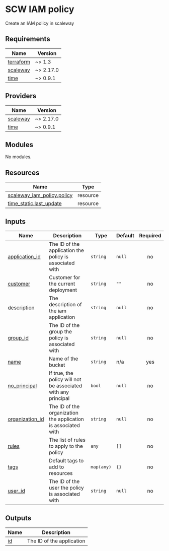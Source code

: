 # SCW IAM policy

Create an IAM policy in scaleway
<!-- BEGINNING OF PRE-COMMIT-TERRAFORM DOCS HOOK -->
## Requirements

| Name | Version |
|------|---------|
| <a name="requirement_terraform"></a> [terraform](#requirement\_terraform) | ~> 1.3 |
| <a name="requirement_scaleway"></a> [scaleway](#requirement\_scaleway) | ~> 2.17.0 |
| <a name="requirement_time"></a> [time](#requirement\_time) | ~> 0.9.1 |

## Providers

| Name | Version |
|------|---------|
| <a name="provider_scaleway"></a> [scaleway](#provider\_scaleway) | ~> 2.17.0 |
| <a name="provider_time"></a> [time](#provider\_time) | ~> 0.9.1 |

## Modules

No modules.

## Resources

| Name | Type |
|------|------|
| [scaleway_iam_policy.policy](https://registry.terraform.io/providers/scaleway/scaleway/latest/docs/resources/iam_policy) | resource |
| [time_static.last_update](https://registry.terraform.io/providers/hashicorp/time/latest/docs/resources/static) | resource |

## Inputs

| Name | Description | Type | Default | Required |
|------|-------------|------|---------|:--------:|
| <a name="input_application_id"></a> [application\_id](#input\_application\_id) | The ID of the application the policy is associated with | `string` | `null` | no |
| <a name="input_customer"></a> [customer](#input\_customer) | Customer for the current deployment | `string` | `""` | no |
| <a name="input_description"></a> [description](#input\_description) | The description of the iam application | `string` | `null` | no |
| <a name="input_group_id"></a> [group\_id](#input\_group\_id) | The ID of the group the policy is associated with | `string` | `null` | no |
| <a name="input_name"></a> [name](#input\_name) | Name of the bucket | `string` | n/a | yes |
| <a name="input_no_principal"></a> [no\_principal](#input\_no\_principal) | If true, the policy will not be associated with any principal | `bool` | `null` | no |
| <a name="input_organization_id"></a> [organization\_id](#input\_organization\_id) | The ID of the organization the application is associated with | `string` | `null` | no |
| <a name="input_rules"></a> [rules](#input\_rules) | The list of rules to apply to the policy | `any` | `[]` | no |
| <a name="input_tags"></a> [tags](#input\_tags) | Default tags to add to resources | `map(any)` | `{}` | no |
| <a name="input_user_id"></a> [user\_id](#input\_user\_id) | The ID of the user the policy is associated with | `string` | `null` | no |

## Outputs

| Name | Description |
|------|-------------|
| <a name="output_id"></a> [id](#output\_id) | The ID of the application |
<!-- END OF PRE-COMMIT-TERRAFORM DOCS HOOK -->
